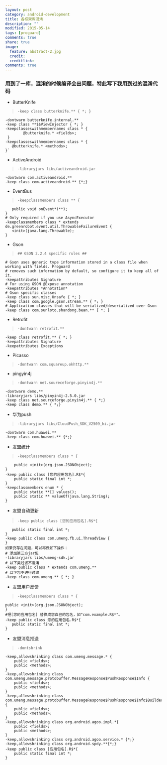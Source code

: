 ```yaml
---
layout: post
category: android-development
title: 各框架库混淆
description: ""
modified: 2015-05-14
tags: [proguard]
comments: true
share: true
image:
  feature: abstract-2.jpg
  credit: 
  creditlink: 
comments: true
---
```


### 用到了一库，混淆的时候编译会出问题，特此写下我用到过的混淆代码

- ButterKnife
>     -keep class butterknife.** { *; } 
    -dontwarn butterknife.internal.**
    -keep class **$$ViewInjector { *; }
    -keepclasseswithmembernames class * {
            @butterknife.* <fields>;
     }
    -keepclasseswithmembernames class * {
       @butterknife.* <methods>;
    }` 

- ActiveAndroid
>     -libraryjars libs/activeandroid.jar
    -dontwarn com.activeandroid.**
    -keep class com.activeandroid.** {*;}

- EventBus

>     -keepclassmembers class ** {
       public void onEvent*(**);
    }
    # Only required if you use AsyncExecutor
    -keepclassmembers class * extends de.greenrobot.event.util.ThrowableFailureEvent {
       <init>(java.lang.Throwable);
    }

- Gson
>     ## GSON 2.2.4 specific rules ##
    # Gson uses generic type information stored in a class file when working with fields. Proguard
    # removes such information by default, so configure it to keep all of it.
    -keepattributes Signature
    # For using GSON @Expose annotation
    -keepattributes *Annotation*
    # Gson specific classes
    -keep class sun.misc.Unsafe { *; }
    -keep class com.google.gson.stream.** { *; }
    # Application classes that will be serialized/deserialized over Gson 
    -keep class com.sunloto.shandong.bean.** { *; }

- Retrofit
>     -dontwarn retrofit.**
    -keep class retrofit.** { *; }
    -keepattributes Signature
    -keepattributes Exceptions

- Picasso
>     -dontwarn com.squareup.okhttp.**

- pingyin4j
>     -dontwarn net.soureceforge.pinyin4j.**
    -dontwarn demo.**
    -libraryjars libs/pinyin4j-2.5.0.jar
    -keep class net.sourceforge.pinyin4j.** { *;}
    -keep class demo.** { *;}

- 华为push
>     -libraryjars libs/CloudPush_SDK_V2509_hi.jar
    -dontwarn com.huawei.**
    -keep class com.huawei.** {*;}

- 友盟统计
>     -keepclassmembers class * {
        public <init>(org.json.JSONObject);
    }
    -keep public class [您的应用包名].R$*{
        public static final int *;
    }
    -keepclassmembers enum * {
        public static **[] values();
        public static ** valueOf(java.lang.String);
    }

- 友盟自动更新
>     -keep public class [您的应用包名].R$*{
       public static final int *;
    }
    -keep public class com.umeng.fb.ui.ThreadView {
    }
    如果仍存在问题，可以再做如下操作：
    # 添加第三方jar包
    -libraryjars libs/umeng-sdk.jar
    # 以下类过滤不混淆  
    -keep public class * extends com.umeng.**
    # 以下包不进行过滤 
    -keep class com.umeng.** { *; }

- 友盟用户反馈
>     -keepclassmembers class * {
    public <init>(org.json.JSONObject);
    }
    #把[您的应用包名] 替换成您自己的包名，如"com.example.R$*"。
    -keep public class 您的应用包名.R$*{
       public static final int *;
    }

- 友盟消息推送
>     -dontshrink
    -keep,allowshrinking class com.umeng.message.* {
        public <fields>;
        public <methods>;
    }
    -keep,allowshrinking class com.umeng.message.protobuffer.MessageResponse$PushResponse$Info {
        public <fields>;
        public <methods>;
    }
    -keep,allowshrinking class com.umeng.message.protobuffer.MessageResponse$PushResponse$Info$Builder {
        public <fields>;
        public <methods>;
    }
    -keep,allowshrinking class org.android.agoo.impl.*{
        public <fields>;
        public <methods>;
    }
    -keep,allowshrinking class org.android.agoo.service.* {*;}
    -keep,allowshrinking class org.android.spdy.**{*;}
    -keep public class [应用包名].R$*{
        public static final int *;
    }